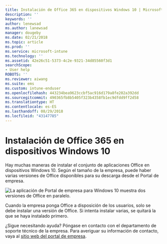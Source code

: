 ```yaml
---
title: Instalación de Office 365 en dispositivos Windows 10 | Microsoft Docs
description: ''
keywords: ''
author: lenewsad
ms.author: lanewsad
manager: dougeby
ms.date: 02/21/2018
ms.topic: article
ms.prod: ''
ms.service: microsoft-intune
ms.technology: ''
ms.assetid: 42e26c51-5373-4c2e-9321-34d85560f3d1
searchScope:
- User help
ROBOTS: ''
ms.reviewer: aiwang
ms.suite: ems
ms.custom: intune-enduser
ms.openlocfilehash: 443234bea9623ccbf5ac916d179a8fe202a392dd
ms.sourcegitcommit: 490365fb8b5405f323b4358fb1ec9dfdd9ff2d58
ms.translationtype: HT
ms.contentlocale: es-ES
ms.lasthandoff: 08/29/2018
ms.locfileid: "43147785"
---
```

# <a name="installing-office-365-on-your-windows-10-device"></a>Instalación de Office 365 en dispositivos Windows 10

Hay muchas maneras de instalar el conjunto de aplicaciones Office en dispositivos Windows 10. Según el tamaño de la empresa, puede haber varias versiones de Office disponibles para su descarga desde el Portal de empresa.

![La aplicación de Portal de empresa para Windows 10 muestra dos versiones de Office en paralelo.](./media/multiple-office-installs-cp-win10.png)

Cuando la empresa ponga Office a disposición de los usuarios, solo se debe instalar una versión de Office. Si intenta instalar varias, se quitará la que se haya instalado primero.

¿Sigue necesitando ayuda? Póngase en contacto con el departamento de soporte técnico de la empresa. Para averiguar su información de contacto, vaya al [sitio web del portal de empresa](https://go.microsoft.com/fwlink/?linkid=2010980).
